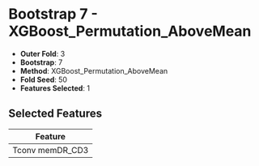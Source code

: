 # Bootstrap 7 - XGBoost_Permutation_AboveMean

- **Outer Fold**: 3
- **Bootstrap**: 7
- **Method**: XGBoost_Permutation_AboveMean
- **Fold Seed**: 50
- **Features Selected**: 1

## Selected Features

| Feature |
|---------|
| Tconv memDR_CD3 |

